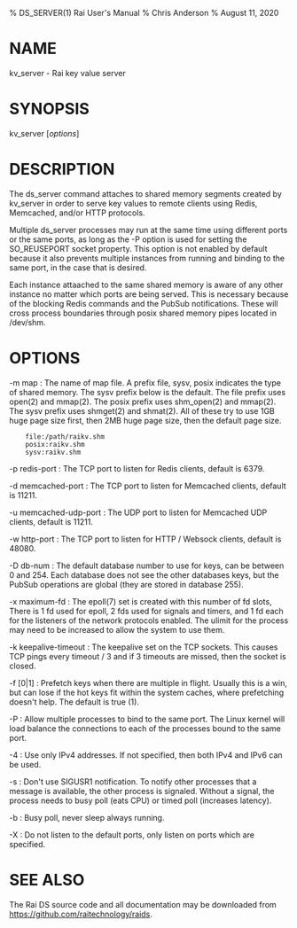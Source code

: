 % DS_SERVER(1) Rai User's Manual
% Chris Anderson
% August 11, 2020

# NAME

kv_server - Rai key value server

# SYNOPSIS

kv_server [*options*]

# DESCRIPTION

The ds_server command attaches to shared memory segments created by 
kv_server in order to serve key values to remote clients using Redis,
Memcached, and/or HTTP protocols.

Multiple ds_server processes may run at the same time using different
ports or the same ports, as long as the -P option is used for setting
the SO_REUSEPORT socket property.  This option is not enabled by default
because it also prevents multiple instances from running and binding to
the same port, in the case that is desired.

Each instance attaached to the same shared memory is aware of any other
instance no matter which ports are being served.  This is necessary
because of the blocking Redis commands and the PubSub notifications.
These will cross process boundaries through posix shared memory pipes
located in /dev/shm.

# OPTIONS

-m map
:   The name of map file.  A prefix file, sysv, posix indicates the type of
shared memory.  The sysv prefix below is the default.  The file prefix uses
open(2) and mmap(2).   The posix prefix uses shm_open(2) and mmap(2).  The sysv
prefix uses shmget(2) and shmat(2).  All of these try to use 1GB huge page size
first, then 2MB huge page size, then the default page size.

        file:/path/raikv.shm
        posix:raikv.shm
        sysv:raikv.shm

-p redis-port
:   The TCP port to listen for Redis clients, default is 6379.

-d memcached-port
:   The TCP port to listen for Memcached clients, default is 11211.

-u memcached-udp-port
:   The UDP port to listen for Memcached UDP clients, default is 11211.

-w http-port
:   The TCP port to listen for HTTP / Websock clients, default is 48080.

-D  db-num
:   The default database number to use for keys, can be between 0 and 254.
Each database does not see the other databases keys, but the PubSub operations
are global (they are stored in database 255).

-x maximum-fd
:   The epoll(7) set is created with this number of fd slots, There is 1 fd
used for epoll, 2 fds used for signals and timers, and 1 fd each for the
listeners of the network protocols enabled.  The ulimit for the process may
need to be increased to allow the system to use them.

-k keepalive-timeout
:   The keepalive set on the TCP sockets.  This causes TCP pings every timeout
/ 3 and if 3 timeouts are missed, then the socket is closed.

-f [0|1]
:   Prefetch keys when there are multiple in flight.  Usually this is a win,
but can lose if the hot keys fit within the system caches, where prefetching
doesn't help.  The default is true (1).

-P
:   Allow multiple processes to bind to the same port.  The Linux kernel will
load balance the connections to each of the processes bound to the same port.

-4
:   Use only IPv4 addresses.  If not specified, then both IPv4 and IPv6 can be
used.

-s
:   Don't use SIGUSR1 notification.  To notify other processes that a message
is available, the other process is signaled.  Without a signal, the process
needs to busy poll (eats CPU) or timed poll (increases latency).

-b
:   Busy poll, never sleep always running.

-X
:   Do not listen to the default ports, only listen on ports which are
specified.

# SEE ALSO

The Rai DS source code and all documentation may be downloaded from
<https://github.com/raitechnology/raids>.


